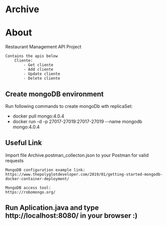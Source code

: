 # Archive

# About 
Restaurant Management API Project

    Contains the apis below
        Cliente:
            - Get cliente
            - Add cliente
            - Update cliente
            - Delete cliente

## Create mongoDB environment    
    
Run following commands to create mongoDb wth replicaSet: 


- docker pull mongo:4.0.4
- docker run -d -p 27017-27019:27017-27019 --name mongodb mongo:4.0.4

## Useful Link
Import file Archive.postman_collecton.json to your Postman for valid requests
```
MongoDB configuration example link:
https://www.thepolyglotdeveloper.com/2019/01/getting-started-mongodb-docker-container-deployment/

MongoDB access tool:
https://robomongo.org/
```


## Run Aplication.java and type http://localhost:8080/ in your browser :)
